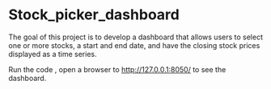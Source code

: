 # Stock_picker_dashboard

The goal of this project is to develop a dashboard that allows users to select one or more stocks, a start and end date, and have the closing stock prices displayed as a time series.

Run the code , open a browser to http://127.0.0.1:8050/ to see the dashboard.
